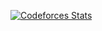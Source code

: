 [![Codeforces Stats](https://codeforces-readme-stats.vercel.app/api/card?username=lukyen&theme=radical)](https://codeforces.com/profile/rolandpetrean)
